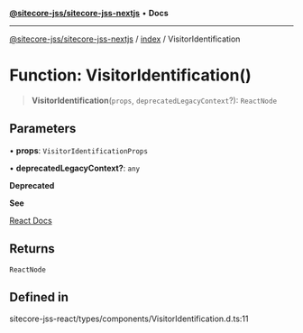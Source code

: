 [**@sitecore-jss/sitecore-jss-nextjs**](../../README.md) • **Docs**

***

[@sitecore-jss/sitecore-jss-nextjs](../../README.md) / [index](../README.md) / VisitorIdentification

# Function: VisitorIdentification()

> **VisitorIdentification**(`props`, `deprecatedLegacyContext`?): `ReactNode`

## Parameters

• **props**: `VisitorIdentificationProps`

• **deprecatedLegacyContext?**: `any`

**Deprecated**

**See**

[React Docs](https://legacy.reactjs.org/docs/legacy-context.html#referencing-context-in-lifecycle-methods)

## Returns

`ReactNode`

## Defined in

sitecore-jss-react/types/components/VisitorIdentification.d.ts:11
